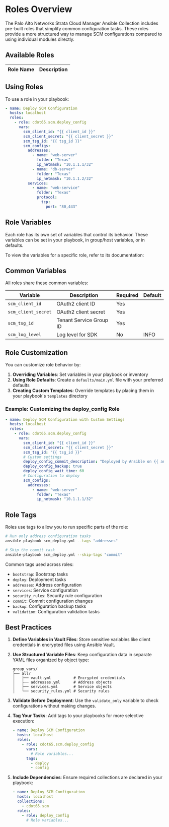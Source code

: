 # Roles Overview

The Palo Alto Networks Strata Cloud Manager Ansible Collection includes pre-built roles that simplify common
configuration tasks. These roles provide a more structured way to manage SCM configurations compared to using individual
modules directly.

## Available Roles

| Role Name | Description |
|-----------|-------------|

## Using Roles

To use a role in your playbook:

```yaml
- name: Deploy SCM Configuration
  hosts: localhost
  roles:
    - role: cdot65.scm.deploy_config
      vars:
        scm_client_id: "{{ client_id }}"
        scm_client_secret: "{{ client_secret }}"
        scm_tsg_id: "{{ tsg_id }}"
        scm_configs:
          addresses:
            - name: "web-server"
              folder: "Texas"
              ip_netmask: "10.1.1.1/32"
            - name: "db-server"
              folder: "Texas"
              ip_netmask: "10.1.1.2/32"
          services:
            - name: "web-service"
              folder: "Texas"
              protocol:
                tcp:
                  port: "80,443"
```

## Role Variables

Each role has its own set of variables that control its behavior. These variables can be set in your playbook, in
group/host variables, or in defaults.

To view the variables for a specific role, refer to its documentation:

## Common Variables

All roles share these common variables:

| Variable            | Description             | Required | Default |
|---------------------|-------------------------|----------|---------|
| `scm_client_id`     | OAuth2 client ID        | Yes      |         |
| `scm_client_secret` | OAuth2 client secret    | Yes      |         |
| `scm_tsg_id`        | Tenant Service Group ID | Yes      |         |
| `scm_log_level`     | Log level for SDK       | No       | INFO    |

## Role Customization

You can customize role behavior by:

1. **Overriding Variables**: Set variables in your playbook or inventory
2. **Using Role Defaults**: Create a `defaults/main.yml` file with your preferred defaults
3. **Creating Custom Templates**: Override templates by placing them in your playbook's `templates` directory

### Example: Customizing the deploy_config Role

```yaml
- name: Deploy SCM Configuration with Custom Settings
  hosts: localhost
  roles:
    - role: cdot65.scm.deploy_config
      vars:
        scm_client_id: "{{ client_id }}"
        scm_client_secret: "{{ client_secret }}"
        scm_tsg_id: "{{ tsg_id }}"
        # Custom settings
        deploy_config_commit_description: "Deployed by Ansible on {{ ansible_date_time.date }}"
        deploy_config_backup: true
        deploy_config_wait_time: 60
        # Configuration to deploy
        scm_configs:
          addresses:
            - name: "web-server"
              folder: "Texas"
              ip_netmask: "10.1.1.1/32"
```

## Role Tags

Roles use tags to allow you to run specific parts of the role:

```bash
# Run only address configuration tasks
ansible-playbook scm_deploy.yml --tags "addresses"

# Skip the commit task
ansible-playbook scm_deploy.yml --skip-tags "commit"
```

Common tags used across roles:

- `bootstrap`: Bootstrap tasks
- `deploy`: Deployment tasks
- `addresses`: Address configuration
- `services`: Service configuration
- `security_rules`: Security rule configuration
- `commit`: Commit configuration changes
- `backup`: Configuration backup tasks
- `validation`: Configuration validation tasks

## Best Practices

1. **Define Variables in Vault Files**:
   Store sensitive variables like client credentials in encrypted files using Ansible Vault.

2. **Use Structured Variable Files**:
   Keep configuration data in separate YAML files organized by object type:

   ```
   group_vars/
   ├── all/
   │   ├── vault.yml          # Encrypted credentials
   │   ├── addresses.yml      # Address objects
   │   ├── services.yml       # Service objects
   │   └── security_rules.yml # Security rules
   ```

3. **Validate Before Deployment**:
   Use the `validate_only` variable to check configurations without making changes.

4. **Tag Your Tasks**:
   Add tags to your playbooks for more selective execution:

   ```yaml
   - name: Deploy SCM Configuration
     hosts: localhost
     roles:
       - role: cdot65.scm.deploy_config
         vars:
           # Role variables...
         tags:
           - deploy
           - config
   ```

5. **Include Dependencies**:
   Ensure required collections are declared in your playbook:

   ```yaml
   - name: Deploy SCM Configuration
     hosts: localhost
     collections:
       - cdot65.scm
     roles:
       - role: deploy_config
         # Role variables...
   ```